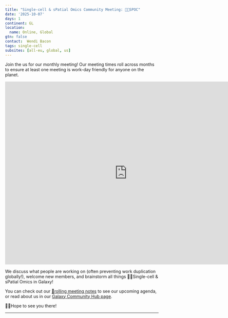 ```yaml
---
title: "Single-cell & sPatial Omics Community Meeting: 🖖🏾SPOC"
date: '2025-10-07'
days: 1
continent: GL
location:
  name: Online, Global
gtn: false
contact:  Wendi Bacon
tags: single-cell
subsites: [all-eu, global, us]
---
```


Join the us for our monthly meeting! Our meeting times roll across months to ensure at least one meeting is work-day friendly for anyone on the planet.

<iframe src="https://calendar.google.com/calendar/embed?height=600&wkst=1&ctz=Europe%2FLondon&showPrint=0&mode=AGENDA&showCalendars=0&src=Z2FsYXh5LnNjLmNvcEBnbWFpbC5jb20&color=%237CB342" style="border-width:0" width="800" height="600" frameborder="0" scrolling="no"></iframe>

We discuss what people are working on (often preventing work duplication globally!), welcome new members, and brainstorm all things 🖖🏾Single-cell & sPatial Omics in Galaxy!

You can check out our <a href="https://docs.google.com/document/d/19W--oeFoEgfZbw9MWvky_A__554th-VG3ryOqtfmHSA/edit?tab=t.ikggoqty5qt#heading=h.fwh1shniur5d">📝rolling meeting notes</a> to see our upcoming agenda, or read about us in our <a href="https://galaxyproject.org/community/sig/singlecell/">Galaxy Community Hub page</a>.

👋🏾Hope to see you there!



---
